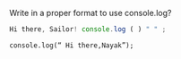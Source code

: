 Write in a proper format to use console.log?

```javascript
Hi there, Sailor! console.log ( ) " " ;
```


```solution
console.log(“ Hi there,Nayak”);
```
